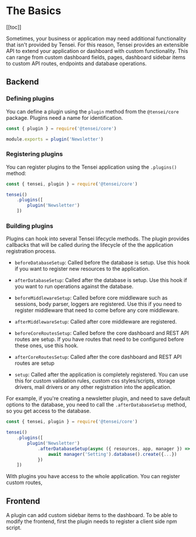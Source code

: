 # The Basics

[[toc]]

Sometimes, your business or application may need additional functionality that isn't provided by Tensei. For this reason, Tensei provides an extensible API to extend your application or dashboard with custom functionality. This can range from custom dashboard fields, pages, dashboard sidebar items to custom API routes, endpoints and database operations.

## Backend

### Defining plugins
You can define a plugin using the `plugin` method from the `@tensei/core` package. Plugins need a name for identification.

```javascript
const { plugin } = require('@tensei/core')

module.exports = plugin('Newsletter')
```

### Registering plugins

You can register plugins to the Tensei application using the `.plugins()` method:

```javascript
const { tensei, plugin } = require('@tensei/core')

tensei()
    .plugins([
        plugin('Newsletter')
    ])
```

### Building plugins

Plugins can hook into several Tensei lifecycle methods. The plugin provides callbacks that will be called during the lifecycle of the the application registration process.

- `beforeDatabaseSetup`: Called before the database is setup. Use this hook if you want to register new resources to the application.

- `afterDatabaseSetup`: Called after the database is setup. Use this hook if you want to run operations against the database.

- `beforeMiddlewareSetup`: Called before core middleware such as sessions, body parser, loggers are registered. Use this if you need to register middleware that need to come before any core middleware. 

- `afterMiddlewareSetup`: Called after core middleware are registered.

- `beforeCoreRoutesSetup`: Called before the core dashboard and REST API routes are setup. If you have routes that need to be configured before these ones, use this hook.

- `afterCoreRoutesSetup`: Called after the core dashboard and REST API routes are setup

- `setup`: Called after the application is completely registered. You can use this for custom validation rules, custom css styles/scripts, storage drivers, mail drivers or any other registration into the application.

For example, if you're creating a newsletter plugin, and need to save default options to the database, you need to call the `.afterDatabaseSetup` method, so you get access to the database.

```js
const { tensei, plugin } = require('@tensei/core')

tensei()
    .plugins([
        plugin('Newsletter')
            .afterDatabaseSetup(async ({ resources, app, manager }) => {
                await manager('Setting').database().create({...})
            })
    ])
```

With plugins you have access to the whole application. You can register custom routes, 

## Frontend
A plugin can add custom sidebar items to the dashboard. To be able to modify the frontend, first the plugin needs to register a client side npm script. 
